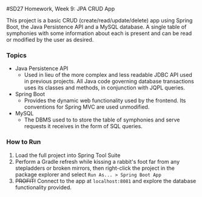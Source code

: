 #SD27 Homework, Week 9: JPA CRUD App

This project is a basic CRUD (create/read/update/delete) app using Spring Boot, the Java Persistence API and a MySQL database. A single table of symphonies with some information about each is present and can be read or modified by the user as desired.

### Topics

* Java Persistence API
  - Used in lieu of the more complex and less readable JDBC API used in previous projects. All Java code governing database transactions uses its classes and methods, in conjunction with JQPL queries.
* Spring Boot
  - Provides the dynamic web functionality used by the frontend. Its conventions for Spring MVC are used unmodified.
* MySQL
  - The DBMS used to to store the table of symphonies and serve requests it receives in the form of SQL queries.

### How to Run

1. Load the full project into Spring Tool Suite
2. Perform a Gradle refresh while kissing a rabbit's foot far from any stepladders or broken mirrors, then right-click the project in the package explorer and select `Run As... > Spring Boot App`
3. ~~PROFIT!~~ Connect to the app at `localhost:8081` and explore the database functionality provided.
